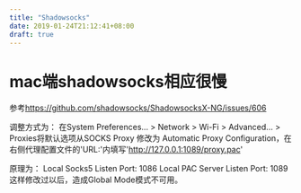 ```yaml
---
title: "Shadowsocks"
date: 2019-01-24T21:12:41+08:00
draft: true
---
```


# mac端shadowsocks相应很慢
参考<https://github.com/shadowsocks/ShadowsocksX-NG/issues/606>

调整方式为：
在System Preferences... > Network > Wi-Fi > Advanced... > Proxies将默认选项从SOCKS Proxy 修改为 Automatic Proxy Configuration，在右侧代理配置文件的'URL:'内填写'http://127.0.0.1:1089/proxy.pac'

原理为：
Local Socks5 Listen Port: 1086
Local PAC Server Listen Port: 1089
这样修改过以后，造成Global Mode模式不可用。
